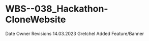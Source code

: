# WBS--038_Hackathon-CloneWebsite
Date        Owner            Revisions
14.03.2023  Gretchel         Added Feature/Banner    
